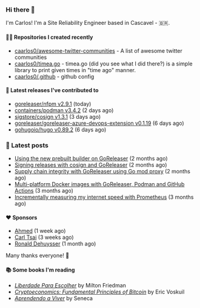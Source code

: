 ### Hi there 👋

I'm Carlos! I'm a Site Reliability Engineer based in Cascavel - 🇧🇷.

#### 👨‍💻 Repositories I created recently
- [caarlos0/awesome-twitter-communities](https://github.com/caarlos0/awesome-twitter-communities) - A list of awesome twitter communities
- [caarlos0/timea.go](https://github.com/caarlos0/timea.go) - timea.go (did you see what I did there?) is a simple library to print given times in &#34;time ago&#34; manner.
- [caarlos0/.github](https://github.com/caarlos0/.github) - github config

#### 🚀 Latest releases I've contributed to


- [goreleaser/nfpm v2.9.1](https://github.com/goreleaser/nfpm/releases/tag/v2.9.1) (today)
- [containers/podman v3.4.2](https://github.com/containers/podman/releases/tag/v3.4.2) (2 days ago)
- [sigstore/cosign v1.3.1](https://github.com/sigstore/cosign/releases/tag/v1.3.1) (3 days ago)
- [goreleaser/goreleaser-azure-devops-extension v0.1.19](https://github.com/goreleaser/goreleaser-azure-devops-extension/releases/tag/v0.1.19) (6 days ago)
- [gohugoio/hugo v0.89.2](https://github.com/gohugoio/hugo/releases/tag/v0.89.2) (6 days ago)

### 📄 Latest posts
- [Using the new prebuilt builder on GoReleaser](https://carlosbecker.com/posts/goreleaser-prebuilt/) (2 months ago)
- [Signing releases with cosign and GoReleaser](https://carlosbecker.com/posts/goreleaser-cosign/) (2 months ago)
- [Supply chain integrity with GoReleaser using Go mod proxy](https://carlosbecker.com/posts/supply-chain-goreleaser-go-mod-proxy/) (2 months ago)
- [Multi-platform Docker images with GoReleaser, Podman and GitHub Actions](https://carlosbecker.com/posts/goreleaser-actions-podman/) (3 months ago)
- [Incrementally measuring my internet speed with Prometheus](https://carlosbecker.com/posts/speedtest-prometheus/) (3 months ago)

#### ❤️ Sponsors
- [Ahmed](https://github.com/Clivern) (1 week ago)
- [Carl Tsai](https://github.com/moonape1226) (3 weeks ago)
- [Ronald Dehuysser](https://github.com/rdehuyss) (1 month ago)

Many thanks everyone! 🙏

#### 📚 Some books I'm reading
- _[Liberdade Para Escolher](https://www.goodreads.com/book/show/17238591-liberdade-para-escolher)_ by Milton Friedman
- _[Cryptoeconomics: Fundamental Principles of Bitcoin](https://www.goodreads.com/book/show/56919322-cryptoeconomics)_ by Eric Voskuil
- _[Aprendendo a Viver](https://www.goodreads.com/book/show/28219486-aprendendo-a-viver)_ by Seneca
